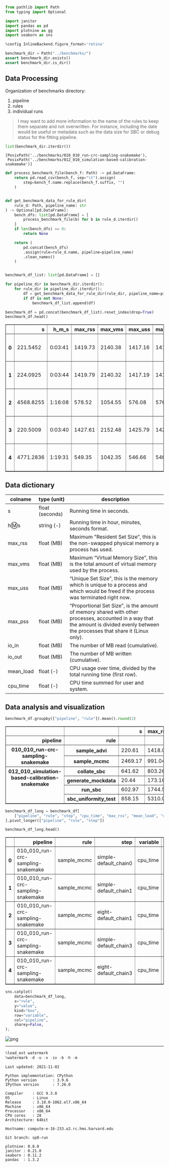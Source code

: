 ```python
from pathlib import Path
from typing import Optional

import janitor
import pandas as pd
import plotnine as gg
import seaborn as sns

%config InlineBackend.figure_format='retina'
```

```python
benchmark_dir = Path("../benchmarks/")
assert benchmark_dir.exists()
assert benchmark_dir.is_dir()
```

## Data Processing

Organization of benchmarks directory:

1. pipeline
2. rules
3. individual runs

> I may want to add more information to the name of the rules to keep them separate and not overwritten.
> For instance, including the date would be useful or metadata such as the data size for SBC or debug status for the fitting pipeline.

```python
list(benchmark_dir.iterdir())
```

    [PosixPath('../benchmarks/010_010_run-crc-sampling-snakemake'),
     PosixPath('../benchmarks/012_010_simulation-based-calibration-snakemake')]

```python
def process_benchmark_file(bench_f: Path) -> pd.DataFrame:
    return pd.read_csv(bench_f, sep="\t").assign(
        step=bench_f.name.replace(bench_f.suffix, "")
    )


def get_benchmark_data_for_rule_dir(
    rule_d: Path, pipeline_name: str
) -> Optional[pd.DataFrame]:
    bench_dfs: list[pd.DataFrame] = [
        process_benchmark_file(b) for b in rule_d.iterdir()
    ]
    if len(bench_dfs) == 0:
        return None

    return (
        pd.concat(bench_dfs)
        .assign(rule=rule_d.name, pipeline=pipeline_name)
        .clean_names()
    )


benchmark_df_list: list[pd.DataFrame] = []

for pipeline_dir in benchmark_dir.iterdir():
    for rule_dir in pipeline_dir.iterdir():
        df = get_benchmark_data_for_rule_dir(rule_dir, pipeline_name=pipeline_dir.name)
        if df is not None:
            benchmark_df_list.append(df)

benchmark_df = pd.concat(benchmark_df_list).reset_index(drop=True)
benchmark_df.head()
```

<div>
<style scoped>
    .dataframe tbody tr th:only-of-type {
        vertical-align: middle;
    }

    .dataframe tbody tr th {
        vertical-align: top;
    }

    .dataframe thead th {
        text-align: right;
    }
</style>
<table border="1" class="dataframe">
  <thead>
    <tr style="text-align: right;">
      <th></th>
      <th>s</th>
      <th>h_m_s</th>
      <th>max_rss</th>
      <th>max_vms</th>
      <th>max_uss</th>
      <th>max_pss</th>
      <th>io_in</th>
      <th>io_out</th>
      <th>mean_load</th>
      <th>cpu_time</th>
      <th>step</th>
      <th>rule</th>
      <th>pipeline</th>
    </tr>
  </thead>
  <tbody>
    <tr>
      <th>0</th>
      <td>221.5452</td>
      <td>0:03:41</td>
      <td>1419.73</td>
      <td>2140.38</td>
      <td>1417.16</td>
      <td>1417.25</td>
      <td>908.23</td>
      <td>16.45</td>
      <td>17.16</td>
      <td>38.26</td>
      <td>simple-default_chain0</td>
      <td>sample_mcmc</td>
      <td>010_010_run-crc-sampling-snakemake</td>
    </tr>
    <tr>
      <th>1</th>
      <td>224.0925</td>
      <td>0:03:44</td>
      <td>1419.79</td>
      <td>2140.32</td>
      <td>1417.19</td>
      <td>1417.29</td>
      <td>959.60</td>
      <td>12.40</td>
      <td>17.09</td>
      <td>38.29</td>
      <td>simple-default_chain1</td>
      <td>sample_mcmc</td>
      <td>010_010_run-crc-sampling-snakemake</td>
    </tr>
    <tr>
      <th>2</th>
      <td>4568.8255</td>
      <td>1:16:08</td>
      <td>578.52</td>
      <td>1054.55</td>
      <td>576.08</td>
      <td>576.22</td>
      <td>129.52</td>
      <td>24.68</td>
      <td>99.07</td>
      <td>4525.93</td>
      <td>eight-default_chain1</td>
      <td>sample_mcmc</td>
      <td>010_010_run-crc-sampling-snakemake</td>
    </tr>
    <tr>
      <th>3</th>
      <td>220.5009</td>
      <td>0:03:40</td>
      <td>1427.61</td>
      <td>2152.48</td>
      <td>1425.79</td>
      <td>1425.96</td>
      <td>931.81</td>
      <td>9.07</td>
      <td>16.14</td>
      <td>35.65</td>
      <td>simple-default_chain3</td>
      <td>sample_mcmc</td>
      <td>010_010_run-crc-sampling-snakemake</td>
    </tr>
    <tr>
      <th>4</th>
      <td>4771.2836</td>
      <td>1:19:31</td>
      <td>549.35</td>
      <td>1042.35</td>
      <td>546.66</td>
      <td>546.77</td>
      <td>322.03</td>
      <td>23.70</td>
      <td>98.65</td>
      <td>4706.62</td>
      <td>eight-default_chain3</td>
      <td>sample_mcmc</td>
      <td>010_010_run-crc-sampling-snakemake</td>
    </tr>
  </tbody>
</table>
</div>

## Data dictionary

| colname | type (unit) | description |
|-------- |-------------|-------------|
| s | float (seconds) | Running time in seconds. |
| h:m:s	| string (-) | Running time in hour, minutes, seconds format. |
| max_rss | float (MB) | Maximum "Resident Set Size”, this is the non-swapped physical memory a process has used. |
| max_vms | float (MB) | Maximum “Virtual Memory Size”, this is the total amount of virtual memory used by the process. |
| max_uss | float (MB) | “Unique Set Size”, this is the memory which is unique to a process and which would be freed if the process was terminated right now. |
| max_pss | float (MB) | “Proportional Set Size”, is the amount of memory shared with other processes, accounted in a way that the amount is divided evenly between the processes that share it (Linux only). |
| io_in | float (MB) | The number of MB read (cumulative). |
| io_out | float (MB) | The number of MB written (cumulative). |
| mean_load | float (-) | CPU usage over time, divided by the total running time (first row). |
| cpu_time | float (-) | CPU time summed for user and system. |

## Data analysis and visualization

```python
benchmark_df.groupby(["pipeline", "rule"]).mean().round(2)
```

<div>
<style scoped>
    .dataframe tbody tr th:only-of-type {
        vertical-align: middle;
    }

    .dataframe tbody tr th {
        vertical-align: top;
    }

    .dataframe thead th {
        text-align: right;
    }
</style>
<table border="1" class="dataframe">
  <thead>
    <tr style="text-align: right;">
      <th></th>
      <th></th>
      <th>s</th>
      <th>max_rss</th>
      <th>max_vms</th>
      <th>max_uss</th>
      <th>max_pss</th>
      <th>io_in</th>
      <th>io_out</th>
      <th>mean_load</th>
      <th>cpu_time</th>
    </tr>
    <tr>
      <th>pipeline</th>
      <th>rule</th>
      <th></th>
      <th></th>
      <th></th>
      <th></th>
      <th></th>
      <th></th>
      <th></th>
      <th></th>
      <th></th>
    </tr>
  </thead>
  <tbody>
    <tr>
      <th rowspan="2" valign="top">010_010_run-crc-sampling-snakemake</th>
      <th>sample_advi</th>
      <td>220.61</td>
      <td>1418.07</td>
      <td>2197.32</td>
      <td>1415.48</td>
      <td>1415.64</td>
      <td>967.38</td>
      <td>25.52</td>
      <td>19.70</td>
      <td>43.53</td>
    </tr>
    <tr>
      <th>sample_mcmc</th>
      <td>2469.17</td>
      <td>991.04</td>
      <td>1615.71</td>
      <td>983.54</td>
      <td>986.15</td>
      <td>594.46</td>
      <td>33.34</td>
      <td>57.95</td>
      <td>2338.96</td>
    </tr>
    <tr>
      <th rowspan="4" valign="top">012_010_simulation-based-calibration-snakemake</th>
      <th>collate_sbc</th>
      <td>641.62</td>
      <td>803.26</td>
      <td>2913.11</td>
      <td>799.93</td>
      <td>802.38</td>
      <td>26585.63</td>
      <td>0.86</td>
      <td>60.40</td>
      <td>399.18</td>
    </tr>
    <tr>
      <th>generate_mockdata</th>
      <td>20.44</td>
      <td>173.16</td>
      <td>880.76</td>
      <td>170.72</td>
      <td>170.77</td>
      <td>216.71</td>
      <td>0.37</td>
      <td>19.58</td>
      <td>3.01</td>
    </tr>
    <tr>
      <th>run_sbc</th>
      <td>602.97</td>
      <td>1744.51</td>
      <td>3399.60</td>
      <td>742.90</td>
      <td>751.64</td>
      <td>52.41</td>
      <td>198.71</td>
      <td>95.33</td>
      <td>86.48</td>
    </tr>
    <tr>
      <th>sbc_uniformity_test</th>
      <td>858.15</td>
      <td>5310.08</td>
      <td>6813.24</td>
      <td>5305.28</td>
      <td>5307.70</td>
      <td>47729.32</td>
      <td>0.38</td>
      <td>55.34</td>
      <td>488.02</td>
    </tr>
  </tbody>
</table>
</div>

```python
benchmark_df_long = benchmark_df[
    ["pipeline", "rule", "step", "cpu_time", "max_rss", "mean_load", "cpu_time"]
].pivot_longer(["pipeline", "rule", "step"])

benchmark_df_long.head()
```

<div>
<style scoped>
    .dataframe tbody tr th:only-of-type {
        vertical-align: middle;
    }

    .dataframe tbody tr th {
        vertical-align: top;
    }

    .dataframe thead th {
        text-align: right;
    }
</style>
<table border="1" class="dataframe">
  <thead>
    <tr style="text-align: right;">
      <th></th>
      <th>pipeline</th>
      <th>rule</th>
      <th>step</th>
      <th>variable</th>
      <th>value</th>
    </tr>
  </thead>
  <tbody>
    <tr>
      <th>0</th>
      <td>010_010_run-crc-sampling-snakemake</td>
      <td>sample_mcmc</td>
      <td>simple-default_chain0</td>
      <td>cpu_time</td>
      <td>38.26</td>
    </tr>
    <tr>
      <th>1</th>
      <td>010_010_run-crc-sampling-snakemake</td>
      <td>sample_mcmc</td>
      <td>simple-default_chain1</td>
      <td>cpu_time</td>
      <td>38.29</td>
    </tr>
    <tr>
      <th>2</th>
      <td>010_010_run-crc-sampling-snakemake</td>
      <td>sample_mcmc</td>
      <td>eight-default_chain1</td>
      <td>cpu_time</td>
      <td>4525.93</td>
    </tr>
    <tr>
      <th>3</th>
      <td>010_010_run-crc-sampling-snakemake</td>
      <td>sample_mcmc</td>
      <td>simple-default_chain3</td>
      <td>cpu_time</td>
      <td>35.65</td>
    </tr>
    <tr>
      <th>4</th>
      <td>010_010_run-crc-sampling-snakemake</td>
      <td>sample_mcmc</td>
      <td>eight-default_chain3</td>
      <td>cpu_time</td>
      <td>4706.62</td>
    </tr>
  </tbody>
</table>
</div>

```python
sns.catplot(
    data=benchmark_df_long,
    x="rule",
    y="value",
    kind="box",
    row="variable",
    col="pipeline",
    sharey=False,
);
```

![png](benchmarks_files/benchmarks_10_0.png)

---

```python
%load_ext watermark
%watermark -d -u -v -iv -b -h -m
```

    Last updated: 2021-11-02

    Python implementation: CPython
    Python version       : 3.9.6
    IPython version      : 7.26.0

    Compiler    : GCC 9.3.0
    OS          : Linux
    Release     : 3.10.0-1062.el7.x86_64
    Machine     : x86_64
    Processor   : x86_64
    CPU cores   : 28
    Architecture: 64bit

    Hostname: compute-e-16-233.o2.rc.hms.harvard.edu

    Git branch: sp8-run

    plotnine: 0.8.0
    janitor : 0.21.0
    seaborn : 0.11.2
    pandas  : 1.3.2
